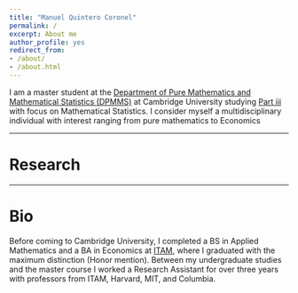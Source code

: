 ```yaml
---
title: "Manuel Quintero Coronel"
permalink: /
excerpt: About me
author_profile: yes
redirect_from:
- /about/
- /about.html
---
```


I am a master student at the [Department of Pure Mathematics and Mathematical Statistics (DPMMS)](https://www.dpmms.cam.ac.uk/) at Cambridge University studying [Part iii](https://en.wikipedia.org/wiki/Part_III_of_the_Mathematical_Tripos) with focus on Mathematical Statistics. 
I consider myself a multidisciplinary individual with interest ranging from pure mathematics to Economics 

------

Research
======






------

Bio
======

Before coming to Cambridge University, I completed a BS in Applied Mathematics and a BA in Economics at [ITAM](), where I graduated with the maximum distinction (Honor mention). Between my undergraduate studies and the master course I worked a Research Assistant for over three years with professors from ITAM, Harvard, MIT, and Columbia. 


